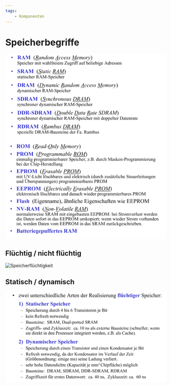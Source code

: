 ```yaml
---
tags:
    - Komponenten
---
```


# Speicherbegriffe

![Speicherarten](Speicherarten.png)

## Flüchtig / nicht flüchtig

![Speicherflüchtigkeit](Speicherflüchtigkeit.png)

## Statisch / dynamisch

![Speicherstatisch](Speicherstatisch.png)
